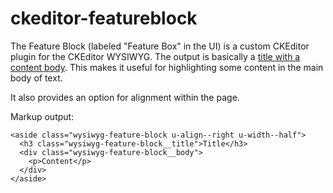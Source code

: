 # ckeditor-featureblock

The Feature Block (labeled "Feature Box" in the UI) is a custom CKEditor plugin
for the CKEditor WYSIWYG. The output is basically a [title
with a content body](http://ucd-one-patternlab.s3-website-us-west-1.amazonaws.com/?p=molecules-feature-block).
This makes it useful for highlighting some content in the main body of text.

It also provides an option for alignment within the page.

Markup output:
```
<aside class="wysiwyg-feature-block u-align--right u-width--half">
  <h3 class="wysiwyg-feature-block__title">Title</h3>
  <div class="wysiwyg-feature-block__body">
    <p>Content</p>
  </div>
</aside>

```
